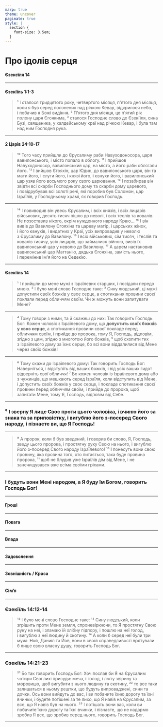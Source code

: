 ```yaml
---
marp: true
theme: uncover
paginate: true
style: |
  section {
    font-size: 3.5em;
  }
---
```


<!-- class: invert -->


# Про ідолів серця

#### Єзекеїля 14

---

#### Єзекіїль 1:1-3
> ¹ І сталося тридцятого року, четвертого місяця, п'ятого дня місяця, коли я був серед полонених над річкою Кевар, відкрилося небо, і побачив я Божі видіння. ² П'ятого дня місяця, це п'ятий рік полону царя Єгоякима, ³ сталося Господнє слово до Єзекіїля, сина Бузі, священика, у халдейському краї над річкою Кевар, і була там над ним Господня рука.

---

#### 2 Царів 24:10-17

> ¹⁰ Того часу прийшли до Єрусалиму раби Навуходоносора, царя вавилонського, і місто попало в облогу. ¹¹ І прийшов Навуходоносор, вавилонський цар, на місто, а його раби облягали його. ¹² І вийшов Єгояхін, цар Юдин, до вавилонського царя, він та мати його, і слуги його, і князі його, і євнухи його, і вавилонський цар узяв його восьмого року свого царювання. ¹³ І позабирав він звідти всі скарби Господнього дому та скарби дому царевого, і повідрубував всі золоті речі, які поробив був Соломон, цар Ізраїлів, у Господньому храмі, як говорив Господь. 

---

> ¹⁴ І повиводив він увесь Єрусалим, і всіх князів, і всіх лицарів військових, десять тисяч пішло до неволі, і всіх теслів та ковалів. Не позоставив нікого, окрім нужденного народу Краю... ¹⁵ І він вивів до Вавилону Єгояхіна та цареву матір, і царських жінок, і його євнухів, і видатних у Краї, усіх випровадив у неволю з Єрусалиму до Вавилону. ¹⁶ І всіх військових, сім тисяч, і теслів та ковалів тисячу, усіх лицарів, що займалися війною, вивів їх вавилонський цар у неволю до Вавилону. ¹⁷ А царем настановив вавилонський цар Маттанію, дядька Єгояхіна, замість нього, і перемінив ім'я його на Седекію.

---

#### Єзекіїль 14

> ¹ І прийшли до мене мужі з Ізраїлевих старших, і посідали передо мною. ² І було мені слово Господнє таке: ³ Сину людський, ці мужі допустили своїх божків у своє серце, а спотикання провини своєї поклали перед обличчям своїм. Чи ж можуть вони запитувати Мене? 

---

> ⁴ Тому говори з ними, та й скажеш до них: Так говорить Господь Бог: Кожен чоловік з Ізраїлевого дому, що **допустить своїх божків у своє серце**, а спотикання провини своєї покладе перед обличчям своїм, і прийде до пророка, тому Я, Господь, відповім, згідно з цим, згідно з многотою його божків, ⁵ щоб схопити тих з Ізраїлевого дому за їхнє серце, бо всі вони віддалилися від Мене через своїх божків!

---

> ⁶ Тому скажи до Ізраїлевого дому: Так говорить Господь Бог: Наверніться, і відступіть від ваших божків, і від усіх ваших гидот відверніть свої обличчя! ⁷ Бо кожен чоловік із Ізраїлевого дому або з чужинців, що мешкають серед Ізраїля, коли відступить від Мене, і допустить своїх божків у своє серце, і покладе спотикання своєї провини перед обличчям своїм, і прийде до пророка, щоб запитати Мене, тому Я, Господь, відповім від Себе. 

---

### ⁸ І зверну Я лице Своє проти цього чоловіка, і вчиню його за знака та за приповістку, і вигублю його з-посеред Свого народу, і пізнаєте ви, що Я Господь! 

---

> ⁹ А пророк, коли б був зведений, і говорив би слово, Я, Господь, зведу цього пророка, і простягну руку Свою на нього, і вигублю його з-посеред Свого народу Ізраїлевого! ¹⁰ І понесуть вони свою провину, яка провина того, хто питається, така буде провина пророка, ¹¹ щоб не блудив уже Ізраїлів дім від Мене, і не занечищувався вже всіма своїми гріхами. 

--- 

### І будуть вони Мені народом, а Я буду їм Богом, говорить Господь Бог! 

--- 

#### Гроші

--- 

#### Повага

---

#### Влада

---

#### Задоволення

---

#### Зовнішність / Краса

---

#### Сім’я

---

### Єзекіїль 14:12-14

> ¹² І було мені слово Господнє таке: 
¹³ Сину людський, коли згрішить проти Мене земля, спроневірюючи, то Я простягну Свою руку на неї, і зламаю їй хлібну підпору, і пошлю на неї голод, і вигублю з неї людину й скотину. ¹⁴ А коли б серед неї були три мужі: Ной, Даниїл та Йов, вони в своїй справедливості врятували б лише свою власну душу, говорить Господь Бог.

---

### Єзекіїль 14:21-23

> ²¹ Бо так говорить Господь Бог: Хоч послав би Я на Єрусалим чотири Свої лихі присуди: меча, і голод, і люту звірину та моровицю, щоб вигубити з нього людину та скотину, ²² то все таки залишаться в ньому рештки, що будуть випроваджені, сини та дочки. Ось вони вийдуть до вас, і ви побачите їхню дорогу та їхні вчинки, і будете потішені за те лихо, що Я навів на Єрусалим, за все, що Я навів був на нього. ²³ І потішать вони вас, коли ви побачите їхню дорогу та їхні вчинки, і пізнаєте, що не надармо зробив Я все, що зробив серед нього, говорить Господь Бог.

---